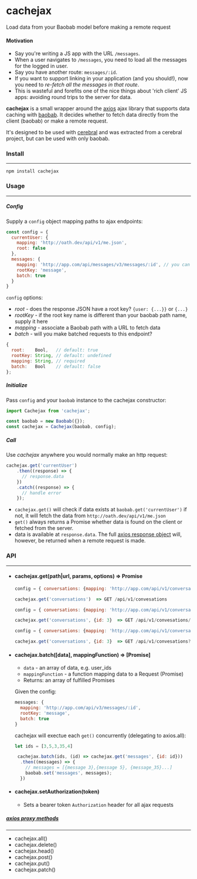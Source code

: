 # cachejax
Load data from your Baobab model before making a remote request

#### Motivation

- Say you're writing a JS app with the URL `/messages`.
- When a user navigates to `/messages`, you need to load all the messages for the logged in user.
- Say you have another route: `messages/:id`.
- If you want to support linking in your application (and you should!), now you need to *re-fetch all the messages in that route*.
- This is wasteful and forefits one of the nice things about 'rich client' JS apps: avoiding round trips to the server for data.

**cachejax** is a small wrapper around the [axios](https://github.com/mzabriskie/axios) ajax library that supports data caching with [baobab](https://github.com/Yomguithereal/baobab). It decides whether to fetch data directly from the client (baobab) or make a remote request.

It's designed to be used with [cerebral](https://github.com/christianalfoni/cerebral) and was extracted from a cerebral project, but can be used with only baobab.

### Install
-------------
`npm install cachejax`

### Usage
--------------
##### Config

Supply a `config` object mapping paths to ajax endpoints:
```js
const config = {
  currentUser: {
    mapping: 'http://oath.dev/api/v1/me.json',
    root: false
  },
  messages: {
    mapping: 'http://app.com/api/messages/v3/messages/:id', // you can use express style routes
    rootKey: 'message',
    batch: true
  }
}
```
`config` options:
- *root*    - does the response JSON have a root key? `{user: {...}}` or `{...}`
- *rootKey* - if the root key name is different than your baobab path name, supply it here
- *mapping* - associate a Baobab path with a URL to fetch data
- *batch*   - will you make batched requests to this endpoint?
```js
{
  root:    Bool,   // default: true
  rootKey: String, // default: undefined
  mapping: String, // required
  batch:   Bool    // default: false
};
```

##### Initialize

Pass `config` and your `baobab` instance to the cachejax constructor:
```js
import Cachejax from 'cachejax';

const baobab = new Baobab({});
const cachejax = Cachejax(baobab, config);
```

##### Call

Use *cachejax* anywhere you would normally make an http request:
```js
cachejax.get('currentUser')
    .then((response) => {
      // response.data
    })
    .catch((response) => {
      // handle error
    });
```

- `cachejax.get()` will check if data exists at `baobab.get('currentUser')` if not, it will fetch the data from `http://oath.dev/api/v1/me.json`
- `get()` always returns a Promise whether data is found on the client or fetched from the server.
- data is available at `response.data`. The full [axios response object](https://github.com/mzabriskie/axios#response-api) will, however,  be returned when a remote request is made.

### API
-------------

- #### cachejax.get(path|url, params, options) => Promise
  
  ```js
  config = { conversations: {mapping: 'http://app.com/api/v1/conversations'} }
  
  cachejax.get('conversations')  => GET /api/v1/convesations
  ```
  
  ```js
  config = { conversations: {mapping: 'http://app.com/api/v1/conversations:id'} }
  
  cachejax.get('conversations', {id: 3}  => GET /api/v1/convesations/3
  ```
  
  ```js
  config = { conversations: {mapping: 'http://app.com/api/v1/conversations'} }
  
  cachejax.get('conversations', {id: 3}  => GET /api/v1/convesations?id=3
  ```
  
- #### cachejax.batch([data], mappingFunction) => [Promise]

  - `data` - an array of data, e.g. user_ids
  - `mappingFunction` - a function mapping data to a Request (Promise)
  - Returns: an array of fulfilled Promises
  
  Given the config:
  ```js
  messages: {
    mapping: 'http://app.com/api/v3/messages/:id',
    rootKey: 'message',
    batch: true
  }
  ```
  
  cachejax will exectue each `get()` concurrently (delegating to axios.all):
  
  ```js
  let ids = [3,5,3,35,4]
  
   cachejax.batch(ids, (id) => cachejax.get('messages', {id: id}))
    .then((messages) => {
      // messages = [{message 3},{message 5}, {message_35}...] 
      baobab.set('messages', messages);
    })
  ```
- #### cachejax.setAuthorization(token)

  - Sets a bearer token `Authorization` header for all ajax requests
  
##### [axios proxy methods](https://github.com/mzabriskie/axios#request-method-aliases)
-------------------------

- cachejax.all()
- cachejax.delete()
- cachejax.head()
- cachejax.post()
- cachejax.put()
- cachejax.patch()
